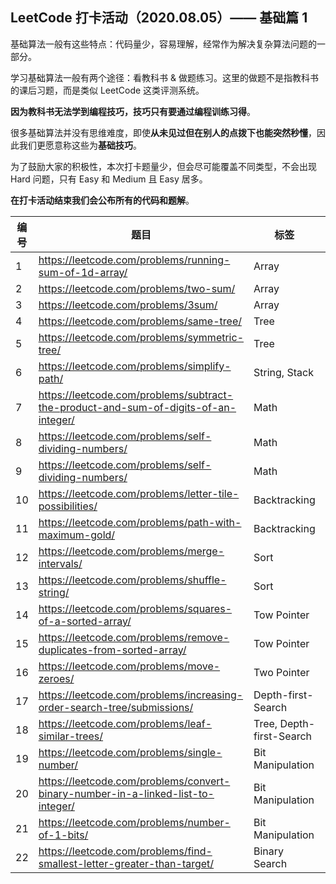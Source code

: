 ## LeetCode 打卡活动（2020.08.05）—— 基础篇 1

基础算法一般有这些特点：代码量少，容易理解，经常作为解决复杂算法问题的一部分。

学习基础算法一般有两个途径：看教科书 & 做题练习。这里的做题不是指教科书的课后习题，而是类似 LeetCode 这类评测系统。

**因为教科书无法学到编程技巧，技巧只有要通过编程训练习得**。

很多基础算法并没有思维难度，即使**从未见过但在别人的点拨下也能突然秒懂**，因此我们更愿意称这些为**基础技巧**。

为了鼓励大家的积极性，本次打卡题量少，但会尽可能覆盖不同类型，不会出现 Hard 问题，只有 Easy 和 Medium 且 Easy 居多。

**在打卡活动结束我们会公布所有的代码和题解**。

| 编号 | 题目                                                         | 标签                     | 难度   |
| ---- | ------------------------------------------------------------ | ------------------------ | ------ |
| 1    | https://leetcode.com/problems/running-sum-of-1d-array/       | Array                    | easy   |
| 2    | https://leetcode.com/problems/two-sum/                       | Array                    | easy   |
| 3    | https://leetcode.com/problems/3sum/                          | Array                    | medium |
| 4    | https://leetcode.com/problems/same-tree/                     | Tree                     | easy   |
| 5    | https://leetcode.com/problems/symmetric-tree/                | Tree                     | easy   |
| 6    | https://leetcode.com/problems/simplify-path/                 | String, Stack            | medium |
| 7    | https://leetcode.com/problems/subtract-the-product-and-sum-of-digits-of-an-integer/ | Math                     | easy   |
| 8    | https://leetcode.com/problems/self-dividing-numbers/         | Math                     | easy   |
| 9    | https://leetcode.com/problems/self-dividing-numbers/         | Math                     | easy   |
| 10   | https://leetcode.com/problems/letter-tile-possibilities/     | Backtracking             | medium |
| 11   | https://leetcode.com/problems/path-with-maximum-gold/        | Backtracking             | medium |
| 12   | https://leetcode.com/problems/merge-intervals/               | Sort                     | medium |
| 13   | https://leetcode.com/problems/shuffle-string/                | Sort                     | easy   |
| 14   | https://leetcode.com/problems/squares-of-a-sorted-array/     | Tow Pointer              | easy   |
| 15   | https://leetcode.com/problems/remove-duplicates-from-sorted-array/ | Tow Pointer              | easy   |
| 16   | https://leetcode.com/problems/move-zeroes/                   | Two Pointer              | easy   |
| 17   | https://leetcode.com/problems/increasing-order-search-tree/submissions/ | Depth-first-Search       | easy   |
| 18   | https://leetcode.com/problems/leaf-similar-trees/            | Tree, Depth-first-Search | easy   |
| 19   | https://leetcode.com/problems/single-number/                 | Bit Manipulation         | easy   |
| 20   | https://leetcode.com/problems/convert-binary-number-in-a-linked-list-to-integer/ | Bit Manipulation         | easy   |
| 21   | https://leetcode.com/problems/number-of-1-bits/              | Bit Manipulation         | easy   |
| 22   | https://leetcode.com/problems/find-smallest-letter-greater-than-target/ | Binary Search            | easy   |

